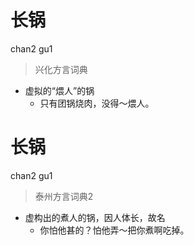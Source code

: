 # 长锅
chan2 gu1
> 兴化方言词典
- 虚拟的“煨人”的锅
  - 只有团锅烧肉，没得～煨人。

# 长锅
chan2 gu1
> 泰州方言词典2
- 虚构出的煮人的锅，因人体长，故名
  - 你怕他甚的？怕他弄～把你煮啊吃掉。
